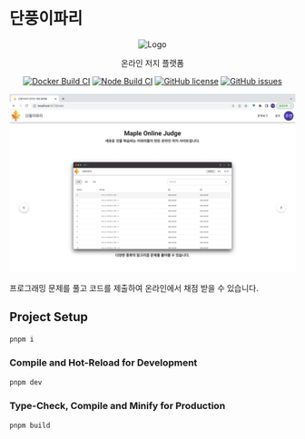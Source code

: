 # 단풍이파리

<div align="center">
  <p>
     <img 
     src="https://avatars.githubusercontent.com/u/113783233?s=200&v=4" 
     alt="Logo"
     width=100px
     height=100px
     />
  </p>
  
  <p>
    온라인 저지 플랫폼
  </p>

  <p>

[![Docker Build CI](https://github.com/Team-Maple-Leaf/MapleJudgePlatform/actions/workflows/docker-build.yml/badge.svg)](https://github.com/Team-Maple-Leaf/MapleJudgePlatform/actions/workflows/docker-build.yml) [![Node Build CI](https://github.com/Team-Maple-Leaf/MapleJudgePlatform/actions/workflows/build.yml/badge.svg)](https://github.com/Team-Maple-Leaf/MapleJudgePlatform/actions/workflows/build.yml) [![GitHub license](https://img.shields.io/github/license/Team-Maple-Leaf/MapleJudgePlatform)](https://github.com/Team-Maple-Leaf/MapleJudgePlatform/blob/main/License) [![GitHub issues](https://img.shields.io/github/issues/Team-Maple-Leaf/MapleJudgePlatform)](https://github.com/Team-Maple-Leaf/MapleJudgePlatform/issues)

  </p>
  
  <img
  src="./public/image/main-screen.png"
  alt="main-screen"
  />
  
</div>

프로그래밍 문제를 풀고 코드를 제출하여 온라인에서 채점 받을 수 있습니다.

## 

## Project Setup
```sh
pnpm i
```

### Compile and Hot-Reload for Development
```sh
pnpm dev
```

### Type-Check, Compile and Minify for Production
```sh
pnpm build
```
